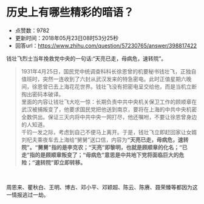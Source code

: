 # 历史上有哪些精彩的暗语？
- 点赞数：9782
- 更新时间：2018年05月23日08时53分25秒
- 回答url：https://www.zhihu.com/question/57230765/answer/398817422
<body>
 <p data-pid="ScEv8NIe">钱壮飞烈士当年挽救党中央的一句话:“天亮已走，母病危，速转院”。</p>
 <blockquote data-pid="rNNKWZCI">
  1931年4月25日，国民党中统调查科科长徐恩曾的机要秘书钱壮飞，正独自值班时，突然一连收到了六封从武汉发来的特急密电。此时正值星期六晚间，徐恩曾已去上海花花世界。钱壮飞没有把密电呈交给他，而是当机立断掏出密码本破译。
  <br>
  里面的内容让钱壮飞大吃一惊：长期负责中共中央机关保卫工作的顾顺章在武汉被捕叛变了，他要求国民党把他送到南京，要将在上海的中共中央机密全数供出。保证三天内将中共中央一网打尽，他还嘱咐，不要让徐恩曾身边的人知道。
  <br>
  千钧一发之际，考虑到自己不便马上离开。于是，钱壮飞立即赶回家让女婿刘杞夫乘夜车去上海给“舅舅”送口信，内容为<b>“天亮已走，母病危，速转院”。“舅舅”指的是李克农；“天亮”即黎明，也就是顾顺章的化名；“已走”指的是顾顺章叛变了；“母病危”意思是中共地下党将面临巨大的危险；“速转院”即立即转移。</b>
 </blockquote>
 <p class="ztext-empty-paragraph"><br></p>
 <p data-pid="6ttB3cFy">周恩来、瞿秋白、王明、博古、邓小平、邓颖超、陈云、陈赓、聂荣臻等都因为这一情报逃过一劫。</p>
</body>
